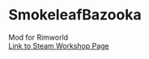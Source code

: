 # SmokeleafBazooka
Mod for Rimworld  
[Link to Steam Workshop Page](https://steamcommunity.com/sharedfiles/filedetails/?id=2780596608)


